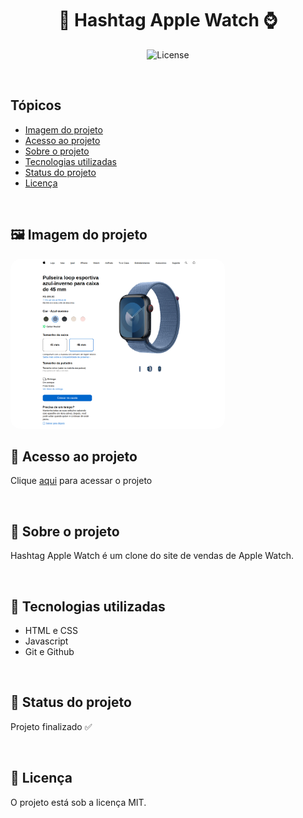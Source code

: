 <h1 align="center">🍎 Hashtag Apple Watch ⌚</h1>

<p align="center">
  <img alt="License" src="https://img.shields.io/static/v1?label=license&message=MIT&color=49AA26&labelColor=000000">
</p>

<br>

## Tópicos
- [Imagem do projeto](#img)
- [Acesso ao projeto](#acesso)
- [Sobre o projeto](#sobre)
- [Tecnologias utilizadas](#tec)
- [Status do projeto](#status)  
- [Licença](#license)

<br>

<h2 id="img">🖼️ Imagem do projeto</h2>

<img style="width: 68%; border-radius: 16px" src=".github/preview.jpeg" alt="Imagem do projeto">

<br>

<h2 id="acesso">🔗 Acesso ao projeto</h2>

Clique [aqui](https://fel1324.github.io/HashtagAppleWatch/) para acessar o projeto

<br>

<h2 id="sobre">📖 Sobre o projeto</h2>

<p align="justify">
  Hashtag Apple Watch é um clone do site de vendas de Apple Watch.
</p>

<br>

<h2 id="tec">🧨 Tecnologias utilizadas</h2>

* HTML e CSS
* Javascript
* Git e Github

<br>

<h2 id="status">🚧 Status do projeto</h2>

Projeto finalizado ✅

<br>

<h2 id="license">📝 Licença</h2>

O projeto está sob a licença MIT.
